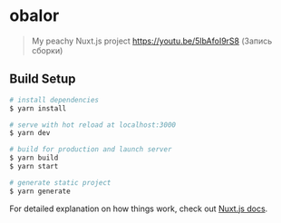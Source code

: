 # obalor

> My peachy Nuxt.js project
https://youtu.be/5lbAfoI9rS8 (Запись сборки)

## Build Setup

```bash
# install dependencies
$ yarn install

# serve with hot reload at localhost:3000
$ yarn dev

# build for production and launch server
$ yarn build
$ yarn start

# generate static project
$ yarn generate
```

For detailed explanation on how things work, check out [Nuxt.js docs](https://nuxtjs.org).
